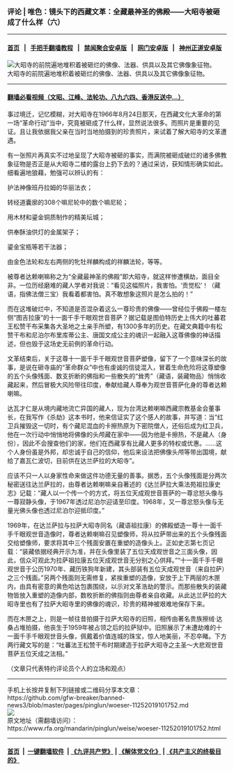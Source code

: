 ### 评论 | 唯色：镜头下的西藏文革：全藏最神圣的佛殿——大昭寺被砸成了什么样（六）
------------------------

#### [首页](https://github.com/gfw-breaker/banned-news3/blob/master/README.md) &nbsp;&nbsp;|&nbsp;&nbsp; [手把手翻墙教程](https://github.com/gfw-breaker/guides/wiki) &nbsp;&nbsp;|&nbsp;&nbsp; [禁闻聚合安卓版](https://github.com/gfw-breaker/bn-android) &nbsp;&nbsp;|&nbsp;&nbsp; [网门安卓版](https://github.com/oGate2/oGate) &nbsp;&nbsp;|&nbsp;&nbsp; [神州正道安卓版](https://github.com/SzzdOgate/update) 



<div id="headerimg">
 <img alt="大昭寺的前院遍地堆积着被砸烂的佛像、法器、供具以及其它佛像象征物。" src="https://www.rfa.org/mandarin/pinglun/weise/woeser-11252019101752.html/yt1125f.jpg/image" title="大昭寺的前院遍地堆积着被砸烂的佛像、法器、供具以及其它佛像象征物。"/>
 <div id="headerimgcontents">
  <div id="headerimgcaption">
   <span>
    大昭寺的前院遍地堆积着被砸烂的佛像、法器、供具以及其它佛像象征物。
   </span>
   <!-- zoomattribute -->
  </div>
  <!-- headerimgcaption -->
 </div>
 <!-- headerimagecontents -->
</div>

<hr/>


#### [翻墙必看视频（文昭、江峰、法轮功、八九六四、香港反送中...）](https://github.com/gfw-breaker/banned-news3/blob/master/pages/links.md)

<div id="storytext">
 <div>
  <div class="slot_header">
  </div>
 </div>
 <p>
  事过境迁，记忆模糊，对大昭寺在1966年8月24日那天，在西藏文化大革命的第一场“革命行动”当中，究竟被砸成了什么样，显然说法很多。而照片是重要的见证。且让我依据我父亲在当时当地拍摄到的珍贵照片，来试着了解大昭寺的文革遭遇。
 </p>
 <p>
  有一张照片再真实不过地呈现了大昭寺被砸的事实，而满院被砸成破烂的诸多佛教象征物是否正是从大昭寺二楼的露台上扔下去的？通过采访，获知情形确实如此。细看遍地狼藉，勉强可以辨认的有：
 </p>
 <p>
  护法神像班丹拉姆的华丽法衣；
 </p>
 <p>
  转经道囊廓的308个嘛尼轮中的数个嘛尼轮；
 </p>
 <p>
  用木材和鎏金铜质制作的精美坛城；
 </p>
 <p>
  供奉酥油供灯的金属架子；
 </p>
 <p>
  鎏金宝瓶等若干法器；
 </p>
 <p>
  由金色法轮和左右两侧的牝牡祥麟构成的祥麟法轮，等等。
 </p>
 <p>
  被尊者达赖喇嘛称之为“全藏最神圣的佛殿”即大昭寺，就这样惨遭横劫，面目全非。一位历经磨难的藏人学者对我说：“看见这幅照片，我害怕。‘贡觉松’！（藏语，指佛法僧三宝）我看着都害怕。真不敢想象这照片是怎么拍的！”
 </p>
 <p>
  而在这堆破烂中，不知道是否混杂着这么一尊珍贵的佛像——曾经位于佛殿一楼左侧“图吉拉康”的十一面千手千眼观世音菩萨？据记载是图伯特历史上伟大的吐蕃君王松赞干布采集各大圣地之土亲手所塑，有1300多年的历史。在藏文典籍中有松赞干布和尼泊尔布里库蒂公主、唐国文成公主的魂识一起融入这尊佛像的神话描述，但也毁于这场史无前例的革命行动。
 </p>
 <p>
  文革结束后，关于这尊十一面千手千眼观世音菩萨塑像，留下了一个意味深长的故事，是说在砸寺庙的“革命群众”中也有虔诚的信徒混入，冒着生命危险将这尊塑像的五个头像残面、数支折断的佛指和一些散失的“耸秀”（藏语，装藏物品）悄悄收藏起来，然后冒极大风险带往印度，奉献给藏人尊奉为观世音菩萨化身的尊者达赖喇嘛。
 </p>
 <p>
  达瓦才仁是从境内藏地流亡异国的藏人，现为台湾达赖喇嘛西藏宗教基金会董事长，在我写作《杀劫》这本书时，他来信证实了这个感人的故事，并写道：当“红卫兵摧毁这一切时，有个藏尼混血的卡擦热原为下密院僧人，还俗后成为红卫兵，他在一次行动中悄悄地将佛像的头颅藏在家中——因为他是卡擦热，不是藏人（身份），因此不会搜查他们的家，他们在西藏享有比藏人更多的特权或优惠。……这个人身份虽是外邦，却忠诚于自己的信仰，他后来设法把佛像头颅等带出国境，献给了嘉瓦仁波切，目前供在达兰萨拉的大昭寺”。
 </p>
 <p>
  应该不只一人以身家性命来做这件功德无量的善事。据悉，五个头像残面是分两次秘密送往达兰萨拉的，由尊者达赖喇嘛亲自著述的《达兰萨拉大乘法苑祖拉康史志》记载：“藏人以一个传一个的方式，将五位天成观世音菩萨的一尊忿怒头像与一尊寂静头像，于1967年透过尼泊尔迎请至印度。1968年，又一尊忿怒头像与无量光佛头像也透过尼泊尔迎抵印度。”
 </p>
 <p>
  1969年，在达兰萨拉与拉萨大昭寺同名（藏语祖拉康）的佛殿塑造一尊十一面千手千眼观世音造像时，尊者达赖喇嘛召见塑像师，将从拉萨带出来的五个头像残面交给塑像师，要求将其中三个残面安置在重塑的造像头上。正如史志第七页记载：“装藏依据经典开示为准，并在头像里装了五位天成观世音之三面头像，因此，信众可观此为拉萨祖拉康五位天成观世音无分别之心供拜。”“十一面千手千眼观世音于公历1970年、藏历铁狗年新建，其头部装有五位天成观世音（来自拉萨）之三个残面。”另两个残面则无需修复，紧挨重塑的造像，安放于上下两层的木匣内，由具有密意的黄色哈达包裹围绕，以示对文革浩劫的警示。而那些散失的装藏物皆放入重塑的造像内部，数枚折断的佛指则由尊者亲自收藏。从此达兰萨拉的大昭寺里也有了拉萨大昭寺里的佛像的魂识，珍贵的精神被艰难地保存下来。
 </p>
 <p>
  而在木匣之上，则是一帧往昔拍摄于拉萨大昭寺的旧照，相传由著名贵族擦绒·达桑占堆拍摄，他丧生于1959年被占领之后的拉萨狱中。旧照展示了未遭劫难的十一面千手千眼观世音头像，佩戴着价值连城的珠宝，惊人地美丽，不忍卒睹。下方两行藏文写的是：“吐蕃法王松赞干布时期建造于拉萨大昭寺之主圣～大悲观世音菩萨五位天成之法相。”
 </p>
 <p>
  （文章只代表特约评论员个人的立场和观点）
 </p>
</div>

<hr/>
手机上长按并复制下列链接或二维码分享本文章：<br/>
https://github.com/gfw-breaker/banned-news3/blob/master/pages/pinglun/woeser-11252019101752.md <br/>
<a href='https://github.com/gfw-breaker/banned-news3/blob/master/pages/pinglun/woeser-11252019101752.md'><img src='https://github.com/gfw-breaker/banned-news3/blob/master/pages/pinglun/woeser-11252019101752.md.png'/></a> <br/>
原文地址（需翻墙访问）：https://www.rfa.org/mandarin/pinglun/weise/woeser-11252019101752.html


------------------------
#### [首页](https://github.com/gfw-breaker/banned-news3/blob/master/README.md) &nbsp;|&nbsp; [一键翻墙软件](https://github.com/gfw-breaker/nogfw/blob/master/README.md) &nbsp;| [《九评共产党》](https://github.com/gfw-breaker/9ping.md/blob/master/README.md#九评之一评共产党是什么) | [《解体党文化》](https://github.com/gfw-breaker/jtdwh.md/blob/master/README.md) | [《共产主义的终极目的》](https://github.com/gfw-breaker/gczydzjmd.md/blob/master/README.md)


<img src='http://gfw-breaker.win/banned-news3/pages/pinglun/woeser-11252019101752.md' width='0px' height='0px'/>